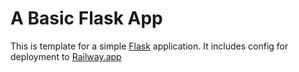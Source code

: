 # A Basic Flask App

This is template for a simple [Flask](https://flask.palletsprojects.com) application. It includes config for deployment to [Railway.app](https://railway.app/)

